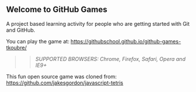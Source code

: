 ## Welcome to GitHub Games

A project based learning activity for people who are getting started with Git and GitHub.

You can play the game at: https://githubschool.github.io/github-games-tkoubre/

>> _*SUPPORTED BROWSERS*: Chrome, Firefox, Safari, Opera and IE9+_

This fun open source game was cloned from: https://github.com/jakesgordon/javascript-tetris
